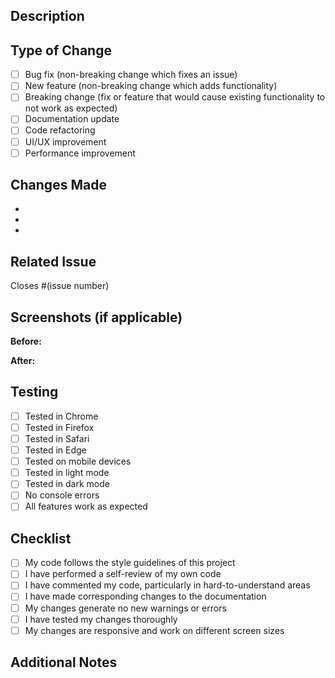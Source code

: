 ## Description
<!-- Provide a brief description of the changes in this PR -->

## Type of Change
<!-- Mark the relevant option with an "x" -->
- [ ] Bug fix (non-breaking change which fixes an issue)
- [ ] New feature (non-breaking change which adds functionality)
- [ ] Breaking change (fix or feature that would cause existing functionality to not work as expected)
- [ ] Documentation update
- [ ] Code refactoring
- [ ] UI/UX improvement
- [ ] Performance improvement

## Changes Made
<!-- List the specific changes made in this PR -->
- 
- 
- 

## Related Issue
<!-- Link to the related issue if applicable -->
Closes #(issue number)

## Screenshots (if applicable)
<!-- Add screenshots to showcase UI changes -->

**Before:**


**After:**


## Testing
<!-- Describe how you tested your changes -->
- [ ] Tested in Chrome
- [ ] Tested in Firefox
- [ ] Tested in Safari
- [ ] Tested in Edge
- [ ] Tested on mobile devices
- [ ] Tested in light mode
- [ ] Tested in dark mode
- [ ] No console errors
- [ ] All features work as expected

## Checklist
<!-- Mark completed items with an "x" -->
- [ ] My code follows the style guidelines of this project
- [ ] I have performed a self-review of my own code
- [ ] I have commented my code, particularly in hard-to-understand areas
- [ ] I have made corresponding changes to the documentation
- [ ] My changes generate no new warnings or errors
- [ ] I have tested my changes thoroughly
- [ ] My changes are responsive and work on different screen sizes

## Additional Notes
<!-- Add any additional information or context about the PR -->
